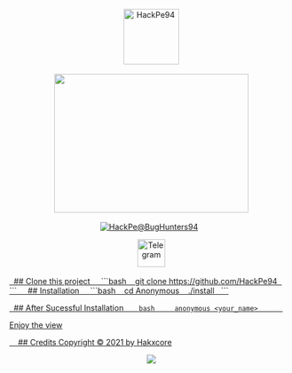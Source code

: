 <p align="center">
  <a><img title="HackPe94"src="https://encrypted-tbn0.gstatic.com/images?q=tbn:ANd9GcQsfwZZp-CXrMsxOnT3Syhe82pQw6mRRx71dg&usqp=CAU" width="100" heigth="60"/>
</p>
<p align="center">
  <img src="https://encrypted-tbn0.gstatic.com/images?q=tbn:ANd9GcS37HxXbwOnt7XG02T_uO9BTqv-ptbAvSoezA&usqp=CAU" width="350" height="250"/>
</p>
<p align="center">
<a href="#"><img title="HackPe@BugHunters94" src="https://img.shields.io/badge/-%20ANONYMOUS-green%3FcolorA%3D%2523ff0000%26colorB%3D%2523017e40"></a>
</p>
<p align="center">
  <a href="https://telegram.org/dl"><img title="Telegram" src="https://simpleicons.org/icons/telegram.svg" width="50" height="50"></a>
</p>
<p align="center">
<a href="https://github.com/hakxcore/followers">
</p>
  
## Clone this project
  
  ```bash
   git clone https://github.com/HackPe94
  ```
  
  ## Installation
  
  ```bash
   cd Anonymous
   ./install
  ``` 

  ## After Sucessful Installation
   
   ```bash
    anonymous <your_name>
   ```
  
  <p>Enjoy the view</p>
  
  ## Credits
Copyright © 2021 by <a href="https://github.com/hakxcore">Hakxcore</a>
  
  
<p align="center">
  <img src="https://profile-counter.glitch.me/Anonymous/count.svg" />
</p>
